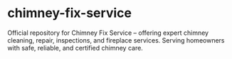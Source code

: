 # chimney-fix-service
Official repository for Chimney Fix Service – offering expert chimney cleaning, repair, inspections, and fireplace services. Serving homeowners with safe, reliable, and certified chimney care.
